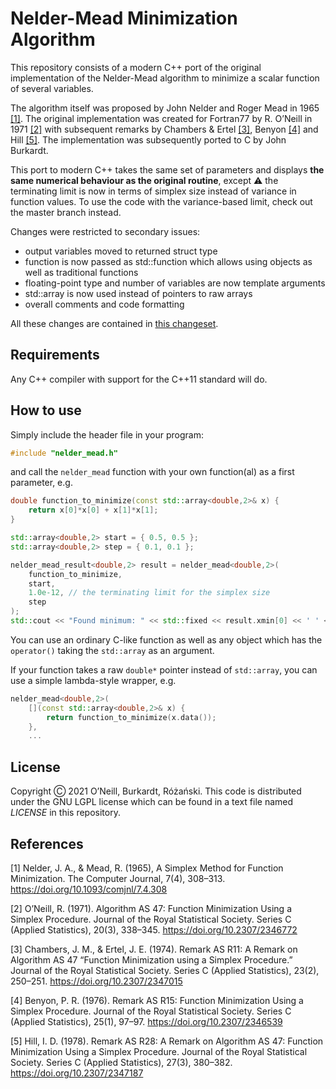 Nelder-Mead Minimization Algorithm
==================================

This repository consists of a modern C++ port of the original implementation
of the Nelder-Mead algorithm to minimize a scalar function of several variables.

The algorithm itself was proposed by John Nelder and Roger Mead in 1965
[[1]](https://doi.org/10.1093/comjnl/7.4.308).
The original implementation was created for Fortran77 by R. O’Neill in 1971
[[2]](https://doi.org/10.2307/2346772)
with subsequent remarks by Chambers & Ertel [[3]](https://doi.org/10.2307/2347015),
Benyon [[4]](https://doi.org/10.2307/2346539)
and Hill [[5]](https://doi.org/10.2307/2347187).
The implementation was subsequently ported to C by John Burkardt.

This port to modern C++ takes the same set of parameters and displays
**the same numerical behaviour as the original routine**,
except ⚠ the terminating limit is now in terms of simplex size
instead of variance in function values. To use the code with the
variance-based limit, check out the master branch instead.

Changes were restricted to secondary issues:
* output variables moved to returned struct type
* function is now passed as std::function which allows using objects as well as traditional functions
* floating-point type and number of variables are now template arguments
* std::array is now used instead of pointers to raw arrays
* overall comments and code formatting

All these changes are contained in
[this changeset](https://github.com/develancer/nelder-mead/commit/b159c43f50f3a7dcaeb1d2c119b944d216dcf9ca).

## Requirements

Any C++ compiler with support for the C++11 standard will do.

## How to use

Simply include the header file in your program:
```C++
#include "nelder_mead.h"
```
and call the `nelder_mead` function with your own function(al) as a
first parameter, e.g.
```C++
double function_to_minimize(const std::array<double,2>& x) {
    return x[0]*x[0] + x[1]*x[1];
}

std::array<double,2> start = { 0.5, 0.5 };
std::array<double,2> step = { 0.1, 0.1 };

nelder_mead_result<double,2> result = nelder_mead<double,2>(
    function_to_minimize,
    start,
    1.0e-12, // the terminating limit for the simplex size
    step
);
std::cout << "Found minimum: " << std::fixed << result.xmin[0] << ' ' << result.xmin[1] << std::endl;
```
You can use an ordinary C-like function as well as any object which has the
`operator()` taking the `std::array` as an argument.

If your function takes a raw `double*` pointer instead of `std::array`, you
can use a simple lambda-style wrapper, e.g.
```C++
nelder_mead<double,2>(
    [](const std::array<double,2>& x) {
        return function_to_minimize(x.data());
    },
    ...
```

## License

Copyright Ⓒ 2021 O’Neill, Burkardt, Różański.
This code is distributed under the GNU LGPL license
which can be found in a text file named *LICENSE* in this repository.

## References

[1] Nelder, J. A., & Mead, R. (1965), A Simplex Method for Function Minimization.
The Computer Journal, 7(4), 308–313. https://doi.org/10.1093/comjnl/7.4.308

[2] O’Neill, R. (1971). Algorithm AS 47:
Function Minimization Using a Simplex Procedure.
Journal of the Royal Statistical Society. Series C (Applied Statistics),
20(3), 338–345. https://doi.org/10.2307/2346772

[3] Chambers, J. M., & Ertel, J. E. (1974). Remark AS R11:
A Remark on Algorithm AS 47 “Function Minimization using a Simplex Procedure.”
Journal of the Royal Statistical Society. Series C (Applied Statistics),
23(2), 250–251. https://doi.org/10.2307/2347015

[4] Benyon, P. R. (1976). Remark AS R15:
Function Minimization Using a Simplex Procedure.
Journal of the Royal Statistical Society. Series C (Applied Statistics),
25(1), 97–97. https://doi.org/10.2307/2346539

[5] Hill, I. D. (1978). Remark AS R28: A Remark on Algorithm AS 47:
Function Minimization Using a Simplex Procedure.
Journal of the Royal Statistical Society. Series C (Applied Statistics),
27(3), 380–382. https://doi.org/10.2307/2347187
